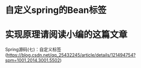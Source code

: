 # 自定义spring的Bean标签
# 实现原理请阅读小编的这篇文章
Spring源码(七)：自定义标签(https://blog.csdn.net/qq_25432245/article/details/121494754?spm=1001.2014.3001.5502)

